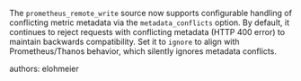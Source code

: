 The `prometheus_remote_write` source now supports configurable handling of conflicting metric metadata via the `metadata_conflicts` option. By default, it continues to reject requests with conflicting metadata (HTTP 400 error) to maintain backwards compatibility. Set it to `ignore` to align with Prometheus/Thanos behavior, which silently ignores metadata conflicts.

authors: elohmeier
